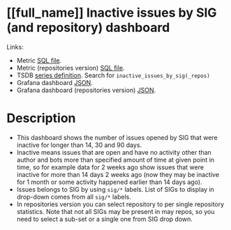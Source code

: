 <h1 id="kubernetes-dashboard">[[full_name]] Inactive issues by SIG (and repository) dashboard</h1>
<p>Links:</p>
<ul>
<li>Metric <a href="https://github.com/cncf/devstats/blob/master/metrics/kubernetes/inactive_issues_by_sig.sql" target="_blank">SQL file</a>.</li>
<li>Metric (repositories version) <a href="https://github.com/cncf/devstats/blob/master/metrics/kubernetes/inactive_issues_by_sig_repos.sql" target="_blank">SQL file</a>.</li>
<li>TSDB <a href="https://github.com/cncf/devstats/blob/master/metrics/kubernetes/metrics.yaml" target="_blank">series definition</a>. Search for <code>inactive_issues_by_sig(_repos)</code></li>
<li>Grafana dashboard <a href="https://github.com/cncf/devstats/blob/master/grafana/dashboards/kubernetes/inactive-issues-by-sig.json" target="_blank">JSON</a>.</li>
<li>Grafana dashboard (repositories version) <a href="https://github.com/cncf/devstats/blob/master/grafana/dashboards/kubernetes/inactive-issues-by-sig-and-repository.json" target="_blank">JSON</a>.</li>
</ul>
<h1 id="description">Description</h1>
<ul>
<li>This dashboard shows the number of issues opened by SIG that were inactive for longer than 14, 30 and 90 days.</li>
<li>Inactive means issues that are open and have no activity other than author and bots more than specified amount of time at given point in time, so for example data for 2 weeks ago show issues that were inactive for more than 14 days 2 weeks ago (now they may be inactive for 1 month or some activity happened earlier than 14 days ago).</li>
<li>Issues belongs to SIG by using <code>sig/*</code> labels. List of SIGs to display in drop-down comes from all <code>sig/*</code> labels.</li>
<li>In repositories version you can select repository to per single repository statistics. Note that not all SIGs may be present in may repos, so you need to select a sub-set or a single one from SIG drop down.</li>
</ul>
